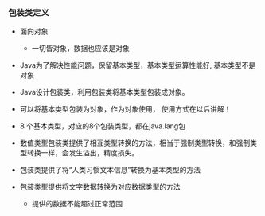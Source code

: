 ### 包装类定义

- 面向对象
  - 一切皆对象，数据也应该是对象

- Java为了解决性能问题，保留基本类型，基本类型运算性能好, 基本类型不是对象

- Java设计包装类，利用包装类将基本类型包装成对象。

- 可以将基本类型包装为对象，作为对象使用， 使用方式在以后讲解！

- 8 个基本类型，对应的8个包装类型，都在java.lang包

- 数值类型包装类提供了相互类型转换的方法，相当于强制类型转换，和强制类型转换一样，会发生溢出，精度损失。

- 包装类提供了将“人类习惯文本信息”转换为基本类型的方法
- 包装类型提供将文字数据转换为对应数据类型的方法
  - 提供的数据不能超过正常范围